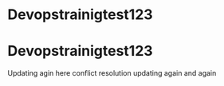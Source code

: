 # Devopstrainigtest123
# Devopstrainigtest123
Updating agin here 
conflict resolution
updating again and again